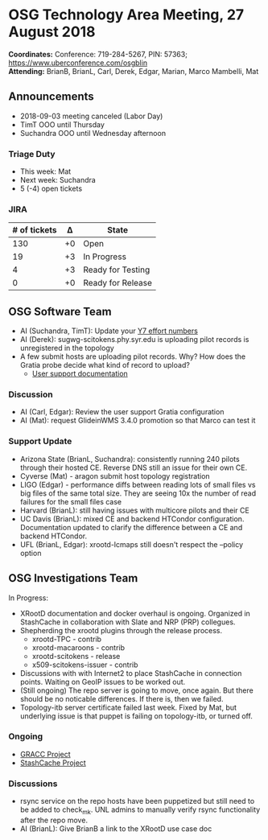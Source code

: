# OSG Technology Area Meeting, 27 August 2018

**Coordinates:** Conference: 719-284-5267, PIN: 57363; <https://www.uberconference.com/osgblin>  
**Attending:** BrianB, BrianL, Carl, Derek, Edgar, Marian, Marco Mambelli, Mat


## Announcements

-   2018-09-03 meeting canceled (Labor Day)
-   TimT OOO until Thursday
-   Suchandra OOO until Wednesday afternoon


### Triage Duty

-   This week: Mat
-   Next week: Suchandra
-   5 (-4) open tickets


### JIRA

| # of tickets | &Delta; | State             |
|------------ |------- |----------------- |
| 130          | +0      | Open              |
| 19           | +3      | In Progress       |
| 4            | +3      | Ready for Testing |
| 0            | +0      | Ready for Release |


## OSG Software Team

-   AI (Suchandra, TimT): Update your [Y7 effort numbers](https://docs.google.com/spreadsheets/d/1Rm7Mw6dQqxtQF_xsfj8N4ySYGoBGjEE6TuIZFWOp-5k/edit?usp=sharing)
-   AI (Derek): sugwg-scitokens.phy.syr.edu is uploading pilot records is unregistered in the topology
-   A few submit hosts are uploading pilot records. Why? How does the Gratia probe decide what kind of record to upload?
    -   [User support documentation](https://support.opensciencegrid.org/support/solutions/articles/12000030368-submit-node-flocking-to-osg#gratia-probe-configuration)


### Discussion

-   AI (Carl, Edgar): Review the user support Gratia configuration
-   AI (Mat): request GlideinWMS 3.4.0 promotion so that Marco can test it


### Support Update

-   Arizona State (BrianL, Suchandra): consistently running 240 pilots through their hosted CE. Reverse DNS still an issue for their own CE.
-   Cyverse (Mat) - aragon submit host topology registration
-   LIGO (Edgar) - performance diffs between reading lots of small files vs big files of the same total size. They are seeing 10x the number of read failures for the small files case
-   Harvard (BrianL): still having issues with multicore pilots and their CE
-   UC Davis (BrianL): mixed CE and backend HTCondor configuration. Documentation updated to clarify the difference between a CE and backend HTCondor.
-   UFL (BrianL, Edgar): xrootd-lcmaps still doesn't respect the &#x2013;policy option


## OSG Investigations Team

In Progress:  

-   XRootD documentation and docker overhaul is ongoing.  Organized in StashCache in collaboration with Slate and NRP (PRP) collegues.
-   Shepherding the xrootd plugins through the release process.  
    -   xrootd-TPC - contrib
    -   xrootd-macaroons - contrib
    -   xrootd-scitokens - release
    -   x509-scitokens-issuer - contrib
-   Discussions with with Internet2 to place StashCache in connection points.  Waiting on GeoIP issues to be worked out.
-   (Still ongoing) The repo server is going to move, once again.  But there should be no noticable differences.  If there is, then we failed.
-   Topology-itb server certificate failed last week.  Fixed by Mat, but underlying issue is that puppet is failing on topology-itb, or turned off.


### Ongoing

-   [GRACC Project](https://opensciencegrid.atlassian.net/projects/GRACC)
-   [StashCache Project](http://opensciencegrid.org/docs/data/stashcache/overview/)


### Discussions

-   rsync service on the repo hosts have been puppetized but still need to be added to check<sub>mk</sub>. UNL admins to manually verify rsync functionality after the repo move.
-   AI (BrianL): Give BrianB a link to the XRootD use case doc
